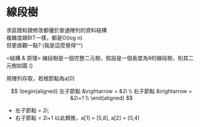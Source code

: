 # 線段樹
求區間和跟修改都優於普通陣列的資料結構 <br>
複雜度跟BIT一樣，都是O(log n) <br>
但更直觀一點? (我是這麼覺得^^) <br>

<結構 & 原理>
線段樹是一個完整二元樹，假設是一個長度為9的線段樹，則其二元樹如圖
()

用陣列存取，若根節點為a[0]

$$
\begin{aligned}
左子節點 &\rightarrow = &2i \\
右子節點 &\rightarrow = &2i+1 \\
\end{aligned}
$$


- 左子節點 = 2i;
- 右子節點 = 2i+1
以此類推，a[1] = [5,8], a[2] = [0,4]
